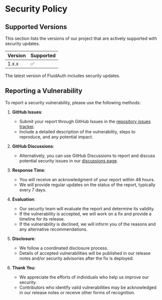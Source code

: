 # Security Policy

## Supported Versions

This section lists the versions of our project that are actively supported with security updates.

| Version | Supported          |
| ------- | ------------------ |
| 1.x.x   | :white_check_mark: |

The latest version of FluidAuth includes security updates.
## Reporting a Vulnerability

To report a security vulnerability, please use the following methods:

1. **GitHub Issues**:
   - Submit your report through GitHub Issues in the [repository issues tracker](https://github.com/fluidauth-express/issues).
   - Include a detailed description of the vulnerability, steps to reproduce, and any potential impact.

2. **GitHub Discussions**:
   - Alternatively, you can use GitHub Discussions to report and discuss potential security issues in our [discussions page](https://github.com/fluidauth-express/discussions).

3. **Response Time**:
   - You will receive an acknowledgment of your report within 48 hours.
   - We will provide regular updates on the status of the report, typically every 7 days.

4. **Evaluation**:
   - Our security team will evaluate the report and determine its validity.
   - If the vulnerability is accepted, we will work on a fix and provide a timeline for its release.
   - If the vulnerability is declined, we will inform you of the reasons and any alternative recommendations.

5. **Disclosure**:
   - We follow a coordinated disclosure process.
   - Details of accepted vulnerabilities will be published in our release notes and/or security advisories after the fix is deployed.

6. **Thank You**:
   - We appreciate the efforts of individuals who help us improve our security.
   - Contributors who identify valid vulnerabilities may be acknowledged in our release notes or receive other forms of recognition.
